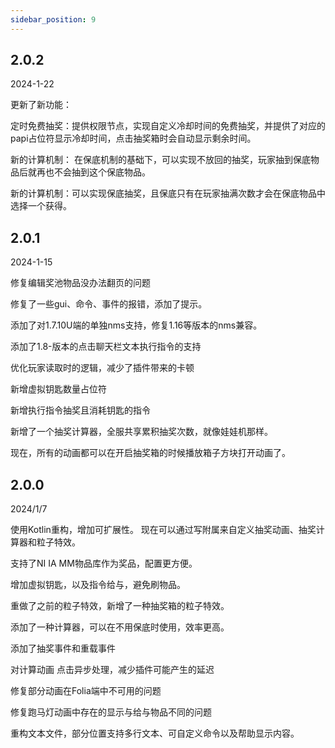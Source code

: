 ```yaml
---
sidebar_position: 9
---
```




## 2.0.2

2024-1-22

更新了新功能： 

定时免费抽奖：提供权限节点，实现自定义冷却时间的免费抽奖，并提供了对应的papi占位符显示冷却时间，点击抽奖箱时会自动显示剩余时间。

新的计算机制： 在保底机制的基础下，可以实现不放回的抽奖，玩家抽到保底物品后就再也不会抽到这个保底物品。

新的计算机制：可以实现保底抽奖，且保底只有在玩家抽满次数才会在保底物品中选择一个获得。

## 2.0.1 

2024-1-15

修复编辑奖池物品没办法翻页的问题

修复了一些gui、命令、事件的报错，添加了提示。

添加了对1.7.10U端的单独nms支持，修复1.16等版本的nms兼容。

添加了1.8-版本的点击聊天栏文本执行指令的支持

优化玩家读取时的逻辑，减少了插件带来的卡顿

新增虚拟钥匙数量占位符

新增执行指令抽奖且消耗钥匙的指令

新增了一个抽奖计算器，全服共享累积抽奖次数，就像娃娃机那样。

现在，所有的动画都可以在开启抽奖箱的时候播放箱子方块打开动画了。

## 2.0.0

2024/1/7

使用Kotlin重构，增加可扩展性。 现在可以通过写附属来自定义抽奖动画、抽奖计算器和粒子特效。

支持了NI IA MM物品库作为奖品，配置更方便。

增加虚拟钥匙，以及指令给与，避免刷物品。

重做了之前的粒子特效，新增了一种抽奖箱的粒子特效。

添加了一种计算器，可以在不用保底时使用，效率更高。

添加了抽奖事件和重载事件

对计算动画 点击异步处理，减少插件可能产生的延迟

修复部分动画在Folia端中不可用的问题

修复跑马灯动画中存在的显示与给与物品不同的问题

重构文本文件，部分位置支持多行文本、可自定义命令以及帮助显示内容。
